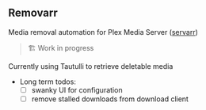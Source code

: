 ## Removarr
Media removal automation for Plex Media Server ([servarr](https://wiki.servarr.com/))

> 🏗️ Work in progress

Currently using Tautulli to retrieve deletable media

- Long term todos:
  - [ ] swanky UI for configuration
  - [ ] remove stalled downloads from download client
